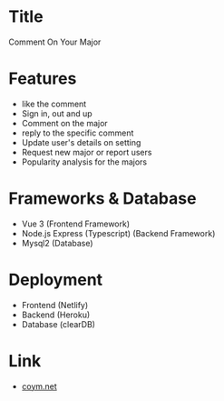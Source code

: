 # Title
Comment On Your Major

# Features
- like the comment
- Sign in, out and up
- Comment on the major
- reply to the specific comment
- Update user's details on setting
- Request new major or report users
- Popularity analysis for the majors

# Frameworks & Database
- Vue 3 (Frontend Framework)
- Node.js Express (Typescript) (Backend Framework)
- Mysql2 (Database)

# Deployment
- Frontend (Netlify)
- Backend (Heroku)
- Database (clearDB)

# Link
- [coym.net](https://www.coym.net/)